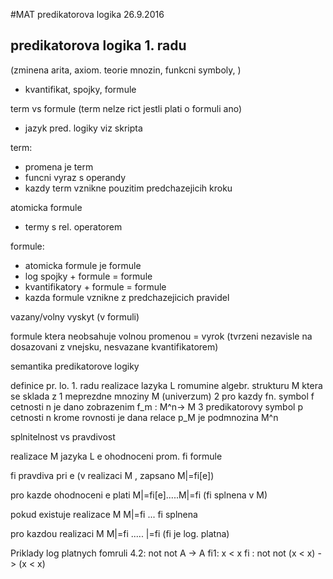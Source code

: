 #MAT predikatorova logika 26.9.2016
## predikatorova logika 1. radu
(zminena arita, axiom. teorie mnozin, funkcni symboly, )

* kvantifikat, spojky, formule

term vs formule (term nelze rict jestli plati o formuli ano)
* jazyk pred. logiky viz skripta

term:
* promena je term
* funcni vyraz s operandy
* kazdy term vznikne pouzitim predchazejicih kroku

atomicka formule
* termy s rel. operatorem

formule:
* atomicka formule je formule
* log spojky + formule = formule
* kvantifikatory + formule = formule
* kazda formule vznikne z predchazejicich pravidel

vazany/volny vyskyt (v formuli)

formule ktera neobsahuje volnou promenou = vyrok (tvrzeni nezavisle na dosazovani z vnejsku, nesvazane kvantifikatorem)

semantika predikatorove logiky

definice pr. lo. 1. radu
realizace lazyka L romumine algebr. strukturu M ktera se sklada z
1 meprezdne mnoziny M (univerzum)
2 pro kazdy fn. symbol f cetnosti n je dano zobrazenim f_m : M^n-> M
3 predikatorovy symbol p cetnosti n krome rovnosti je dana relace p_M je podmnozina M^n

splnitelnost vs pravdivost


realizace M jazyka L
e ohodnoceni prom.
fi formule

fi pravdiva pri e  (v realizaci M , zapsano M|=fi[e])

pro kazde ohodnoceni e plati  M|=fi[e].....M|=fi (fi splnena v M)

pokud existuje realizace M M|=fi ... fi splnena

pro kazdou realizaci M M|=fi ..... |=fi (fi je log. platna)


Priklady log platnych fomruli 4.2:
not not A -> A
fi1: x < x
fi : not not (x < x) -> (x < x)
